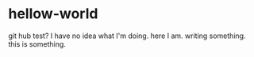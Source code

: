 # hellow-world
git hub test? I have no idea what I'm doing. 
here I am.
writing something.
this is something. 
